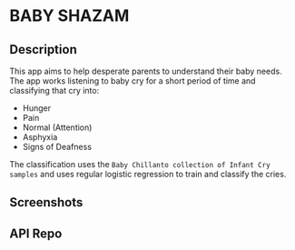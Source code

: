 # BABY SHAZAM

## Description
This app aims to help desperate parents to understand their baby needs. 
The app works listening to baby cry for a short period of time and classifying that cry into:
- Hunger
- Pain
- Normal (Attention)
- Asphyxia
- Signs of Deafness

The classification uses the `Baby Chillanto collection of Infant Cry samples` and uses regular logistic regression to train and classify the cries. 

## Screenshots


## API Repo


